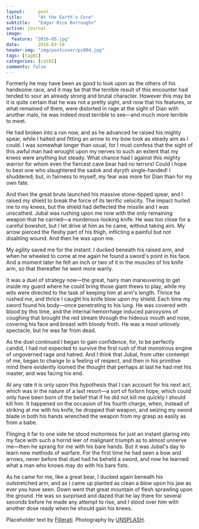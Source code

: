 ```yaml
---
layout:     post
title:      "At the Earth's Core"
subtitle:   "Edgar Rice Burroughs"
active: journal
image:
  feature: "2016-05.jpg"
date:       2016-03-10
header-img: "img/postcover/pc004.jpg"
tags: [tag01]
categories: [cat02]
comments: false
---
```


<p>Formerly he may have been as good to look upon as the others of his handsome race, and it may be that the terrible result of this encounter had tended to sour an already strong and brutal character.  However this may be it is quite certain that he was not a pretty sight, and now that his features, or what remained of them, were distorted in rage at the sight of Dian with another male, he was indeed most terrible to see&mdash;and much more terrible to meet.</p>

<p>He had broken into a run now, and as he advanced he raised his mighty spear, while I halted and fitting an arrow to my bow took as steady aim as I could.  I was somewhat longer than usual, for I must confess that the sight of this awful man had wrought upon my nerves to such an extent that my knees were anything but steady.  What chance had I against this mighty warrior for whom even the fiercest cave bear had no terrors!  Could I hope to best one who slaughtered the sadok and dyryth single-handed!  I shuddered; but, in fairness to myself, my fear was more for Dian than for my own fate.</p>

<p>And then the great brute launched his massive stone-tipped spear, and I raised my shield to break the force of its terrific velocity.  The impact hurled me to my knees, but the shield had deflected the missile and I was unscathed.  Jubal was rushing upon me now with the only remaining weapon that he carried&mdash;a murderous-looking knife.  He was too close for a careful bowshot, but I let drive at him as he came, without taking aim.  My arrow pierced the fleshy part of his thigh, inflicting a painful but not disabling wound.  And then he was upon me.</p>

<p>My agility saved me for the instant.  I ducked beneath his raised arm, and when he wheeled to come at me again he found a sword's point in his face.  And a moment later he felt an inch or two of it in the muscles of his knife arm, so that thereafter he went more warily.</p>

<p>It was a duel of strategy now&mdash;the great, hairy man maneuvering to get inside my guard where he could bring those giant thews to play, while my wits were directed to the task of keeping him at arm's length. Thrice he rushed me, and thrice I caught his knife blow upon my shield. Each time my sword found his body&mdash;once penetrating to his lung.  He was covered with blood by this time, and the internal hemorrhage induced paroxysms of coughing that brought the red stream through the hideous mouth and nose, covering his face and breast with bloody froth. He was a most unlovely spectacle, but he was far from dead.</p>

<p>As the duel continued I began to gain confidence, for, to be perfectly candid, I had not expected to survive the first rush of that monstrous engine of ungoverned rage and hatred.  And I think that Jubal, from utter contempt of me, began to change to a feeling of respect, and then in his primitive mind there evidently loomed the thought that perhaps at last he had met his master, and was facing his end.</p>

<p>At any rate it is only upon this hypothesis that I can account for his next act, which was in the nature of a last resort&mdash;a sort of forlorn hope, which could only have been born of the belief that if he did not kill me quickly I should kill him.  It happened on the occasion of his fourth charge, when, instead of striking at me with his knife, he dropped that weapon, and seizing my sword blade in both his hands wrenched the weapon from my grasp as easily as from a babe.</p>

<p>Flinging it far to one side he stood motionless for just an instant glaring into my face with such a horrid leer of malignant triumph as to almost unnerve me&mdash;then he sprang for me with his bare hands.  But it was Jubal's day to learn new methods of warfare.  For the first time he had seen a bow and arrows, never before that duel had he beheld a sword, and now he learned what a man who knows may do with his bare fists.</p>

<p>As he came for me, like a great bear, I ducked again beneath his outstretched arm, and as I came up planted as clean a blow upon his jaw as ever you have seen.  Down went that great mountain of flesh sprawling upon the ground.  He was so surprised and dazed that he lay there for several seconds before he made any attempt to rise, and I stood over him with another dose ready when he should gain his knees.</p>

<p>Placeholder text by <a href="http://www.fillerati.com/">Fillerati</a>. Photography by <a href="https://unsplash.com">UNSPLASH</a>.</p>
